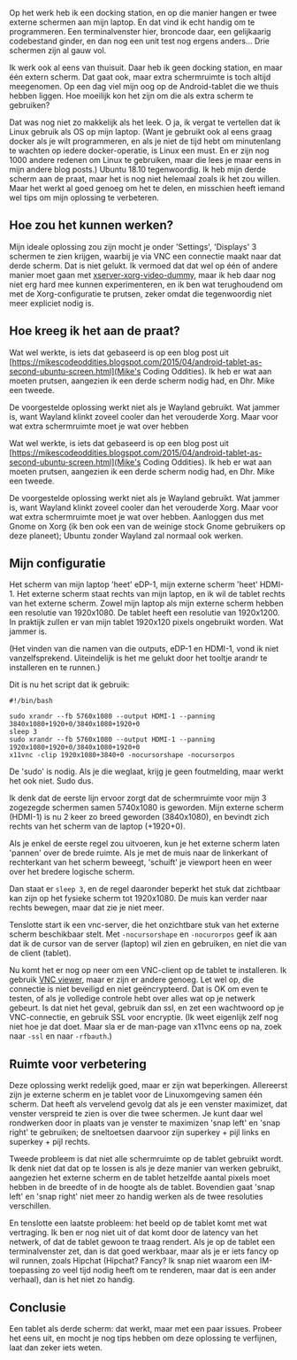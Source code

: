 <!--
.. title: Een tablet als derde scherm voor je Ubuntu-systeem
.. slug: een-tablet-als-derde-scherm-voor-je-ubuntu-systeem
.. date: 2018-09-01 22:22:14 UTC+02:00
.. tags: ubuntu, linux, tips
.. category:
.. link:
.. description: Gebruik een tablet als extra scherm.
.. type: text
-->

Op het werk heb ik een docking station, en op die manier hangen er twee
externe schermen aan mijn laptop. En dat vind ik echt handig om te
programmeren. Een terminalvenster hier, broncode daar, een gelijkaarig
codebestand ginder, en dan nog een unit test nog ergens anders... Drie
schermen zijn al gauw vol.

Ik werk ook al eens van thuisuit. Daar heb ik geen docking station, en
maar één extern scherm. Dat gaat ook, maar extra schermruimte is toch
altijd meegenomen. Op een dag viel mijn oog op de Android-tablet die we
thuis hebben liggen. Hoe moeilijk kon het zijn om die als extra scherm
te gebruiken?

<!--
.. TEASER_END
-->

Dat was nog niet zo makkelijk als het leek. O ja, ik vergat te vertellen
dat ik Linux gebruik als OS op mijn laptop. (Want je gebruikt ook al eens graag
docker als je wilt programmeren, en als je niet de tijd hebt om minutenlang
te wachten op iedere docker-operatie, is Linux een must. En er zijn nog
1000 andere redenen om Linux te gebruiken, maar die lees je maar eens in
mijn andere blog posts.) Ubuntu 18.10 tegenwoordig. Ik heb mijn derde
scherm aan de praat, maar het is nog niet helemaal zoals ik het zou willen.
Maar het werkt al goed genoeg om het te delen, en misschien heeft iemand wel
tips om mijn oplossing te verbeteren.

## Hoe zou het kunnen werken?

Mijn ideale oplossing zou zijn mocht je onder 'Settings', 'Displays' 3
schermen te zien krijgen, waarbij je via VNC een connectie maakt naar dat
derde scherm. Dat is niet gelukt.
Ik vermoed dat dat wel op één of andere manier moet gaan met
[xserver-xorg-video-dummy](https://packages.ubuntu.com/bionic/xserver-xorg-video-dummy),
maar ik heb daar nog niet erg hard mee kunnen experimenteren, en ik ben
wat terughoudend om met de Xorg-configuratie te prutsen, zeker omdat die
tegenwoordig niet meer expliciet nodig is.

## Hoe kreeg ik het aan de praat?

Wat wel werkte, is iets dat gebaseerd is op een blog post uit
[https://mikescodeoddities.blogspot.com/2015/04/android-tablet-as-second-ubuntu-screen.html](Mike's Coding Oddities).
Ik heb er wat aan moeten prutsen, aangezien ik een derde scherm nodig had,
en Dhr. Mike een tweede.

De voorgestelde oplossing werkt niet als je Wayland gebruikt. Wat jammer is,
want Wayland klinkt zoveel cooler dan het verouderde Xorg. Maar voor wat
extra schermruimte moet je wat over hebben

Wat wel werkte, is iets dat gebaseerd is op een blog post uit
[https://mikescodeoddities.blogspot.com/2015/04/android-tablet-as-second-ubuntu-screen.html](Mike's Coding Oddities).
Ik heb er wat aan moeten prutsen, aangezien ik een derde scherm nodig had,
en Dhr. Mike een tweede.

De voorgestelde oplossing werkt niet als je Wayland gebruikt. Wat jammer is,
want Wayland klinkt zoveel cooler dan het verouderde Xorg. Maar voor wat
extra schermruimte moet je wat over hebben. Aanloggen dus met Gnome on Xorg
(ik ben ook een van de weinige stock Gnome gebruikers op deze planeet);
Ubuntu zonder Wayland zal normaal ook werken.

## Mijn configuratie

Het scherm van mijn laptop 'heet' eDP-1, mijn externe scherm 'heet'
HDMI-1. Het externe scherm staat rechts van mijn laptop, en ik wil de tablet
rechts van het externe scherm. Zowel mijn laptop als mijn externe scherm
hebben een resolutie van 1920x1080. De tablet heeft een resolutie van
1920x1200. In praktijk zullen er van mijn tablet 1920x120 pixels ongebruikt
worden. Wat jammer is.

(Het vinden van die namen van die outputs, eDP-1 en HDMI-1, vond ik niet
vanzelfsprekend. Uiteindelijk is het me gelukt door het tooltje
arandr te installeren en te runnen.)

Dit is nu het script dat ik gebruik:

```
#!/bin/bash

sudo xrandr --fb 5760x1080 --output HDMI-1 --panning 3840x1080+1920+0/3840x1080+1920+0
sleep 3
sudo xrandr --fb 5760x1080 --output HDMI-1 --panning 1920x1080+1920+0/3840x1080+1920+0
x11vnc -clip 1920x1080+3840+0 -nocursorshape -nocursorpos
```

De 'sudo' is nodig. Als je die weglaat, krijg je geen foutmelding, maar werkt
het ook  niet. Sudo dus.

Ik denk dat de eerste lijn ervoor zorgt dat de schermruimte voor mijn 3
zogezegde schermen samen 5740x1080 is geworden. Mijn externe scherm (HDMI-1)
is nu 2 keer zo breed geworden (3840x1080), en bevindt zich rechts van het
scherm van de laptop (+1920+0).

Als je enkel de eerste regel zou uitvoeren,
kun je het externe scherm laten 'pannen' over de brede ruimte. Als je met
de muis naar de linkerkant of rechterkant van het scherm beweegt, 'schuift' je
viewport heen en weer over het bredere logische scherm.

Dan staat er `sleep 3`, en de regel daaronder beperkt het stuk dat zichtbaar kan
zijn op het fysieke scherm tot 1920x1080. De muis kan verder naar rechts
bewegen, maar dat zie je niet meer.

Tenslotte start ik een vnc-server, die het onzichtbare stuk van het externe
scherm beschikbaar stelt.  Met `-nocursorshape` en `-nocurorpos` geef ik
aan dat ik de cursor van de server (laptop) wil zien en gebruiken, en niet
die van de client (tablet).

Nu komt het er nog op neer om een VNC-client op de tablet te installeren.
Ik gebruik [VNC viewer](https://play.google.com/store/apps/details?id=com.realvnc.viewer.android),
maar er zijn er andere genoeg. Let wel op, die connectie is niet beveiligd
en niet geëncrypteerd. Dat is OK om even te testen, of als je volledige
controle hebt over alles wat op je netwerk gebeurt. Is dat niet het geval,
gebruik dan ssl, en zet een wachtwoord op je VNC-connectie, en gebruik SSL
voor encryptie. (Ik weet eigenlijk zelf nog niet hoe je dat doet. Maar
sla er de man-page van x11vnc eens op na, zoek naar `-ssl` en naar
`-rfbauth`.)

## Ruimte voor verbetering

Deze oplossing werkt redelijk goed, maar er zijn wat beperkingen. Allereerst
zijn je externe scherm en je tablet voor de Linuxomgeving samen één scherm.
Dat heeft als vervelend gevolg dat als je een venster maximizet, dat venster
verspreid te zien is over die twee schermen. Je kunt daar wel rondwerken
door in plaats van je venster te maximizen 'snap left' en 'snap right' te
gebruiken; de sneltoetsen daarvoor zijn superkey + pijl links en
superkey + pijl rechts.

Tweede probleem is dat niet alle schermruimte op de tablet gebruikt wordt.
Ik denk niet dat dat op te lossen is als je deze manier van werken gebruikt,
aangezien het externe scherm en de tablet hetzelfde aantal pixels moet hebben
in de breedte of in de hoogte als de tablet. Bovendien gaat
'snap left' en 'snap right' niet meer zo handig werken als de twee
resoluties verschillen.

En tenslotte een laatste probleem: het beeld op de tablet komt met wat
vertraging. Ik ben er nog niet uit of dat komt door de latency van het
netwerk, of dat de tablet gewoon te traag rendert. Als je op de tablet een
terminalvenster zet, dan is dat goed werkbaar, maar als je er iets fancy
op wil runnen, zoals Hipchat (Hipchat? Fancy? Ik snap niet waarom een
IM-toepassing zo veel tijd nodig heeft om te renderen, maar dat is een
ander verhaal), dan is het niet zo handig.

## Conclusie

Een tablet als derde scherm: dat werkt, maar met een paar issues. Probeer
het eens uit, en mocht je nog tips hebben om deze oplossing te verfijnen,
laat dan zeker iets weten.
